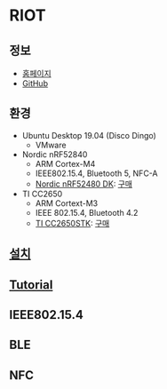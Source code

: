 
# RIOT


## 정보

* [홈페이지](https://riot-os.org/)
* [GitHub](https://github.com/RIOT-OS/)


## 환경

* Ubuntu Desktop 19.04 (Disco Dingo)
  * VMware
* Nordic nRF52840
  * ARM Cortex-M4
  * IEEE802.15.4, Bluetooth 5, NFC-A
  * [Nordic nRF52480 DK](https://www.nordicsemi.com/Software-and-Tools/Development-Kits/nRF52840-DK): [구매](http://www.eleparts.co.kr/goods/view?no=6779185)
* TI CC2650
  * ARM Cortext-M3
  * IEEE 802.15.4, Bluetooth 4.2
  * [TI CC2650STK](http://www.ti.com/tool/CC2650STK): [구매](http://www.eleparts.co.kr/goods/view?no=3455206)


## [설치](installation.md)


## [Tutorial](tutorial/)


## IEEE802.15.4


## BLE


## NFC

